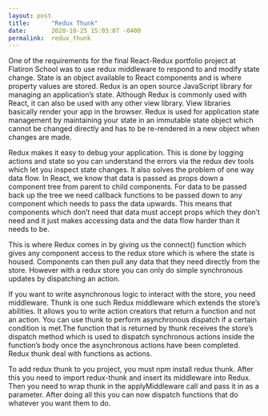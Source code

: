```yaml
---
layout: post
title:      "Redux Thunk"
date:       2020-10-25 15:03:07 -0400
permalink:  redux_thunk
---
```



One of the requirements for the final React-Redux portfolio project at Flatiron School was to use redux middleware to respond to and modify state change. State is an object available to React components and is where property values are stored. Redux is an open source JavaScript library for managing an application’s state. Although Redux is commonly used with React, it can also be used with any other view library. View libraries basically render your app in the browser. Redux is used for application state management by maintaining your state in an immutable state object which cannot be changed directly and has to be re-rendered in a new object when changes are made. 

Redux makes it easy to debug your application. This is done by logging actions and state so you can understand the errors via the redux dev tools which let you inspect state changes.  It also solves the problem of one way data flow. In React, we know that data is passed as props down a component tree from parent to child components. For data to be passed back up the tree we need callback functions to be passed down to any component which needs to pass the data upwards. This means that components which don’t need that data must accept props which they don’t need and it just makes accessing data and the data flow harder than it needs to be. 

This is where Redux comes in by giving us the connect() function which gives any component access to the redux store which is where the state is housed. Components can then pull any data that they need directly from the store. However with a redux store you can only do simple synchronous updates by dispatching an action. 

If you want to write asynchronous logic to interact with the store, you need middleware. Thunk is one such Redux middleware which extends the store’s abilities. It allows you to write action creators that return a function and not an action. You can use thunk to perform asynchronous  dispatch if a certain condition is met.The function that is returned by thunk receives the store’s dispatch method which is used to dispatch synchronous actions inside the function’s body once the asynchronous actions have been completed. Redux thunk deal with functions as actions. 

To add redux thunk to you project, you must npm install redux thunk. After this you need to import redux-thunk and insert its middleware into Redux. Then you need to wrap thunk in the applyMiddleware call and pass it in as a parameter. After doing all this you can now dispatch functions that do whatever you want them to do. 



